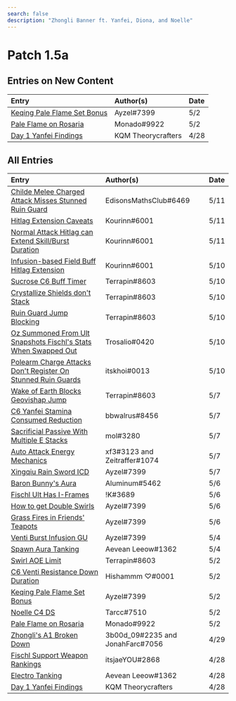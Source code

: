 ```yaml
---
search: false
description: "Zhongli Banner ft. Yanfei, Diona, and Noelle"
---
```


# Patch 1.5a

## Entries on New Content

| Entry                                                                                          | Author\(s\)        | Date |
| :--------------------------------------------------------------------------------------------- | :----------------- | :--- |
| [Keqing Pale Flame Set Bonus](/evidence/characters/electro/keqing#keqing-pale-flame-set-bonus) | Ayzel\#7399        | 5/2  |
| [Pale Flame on Rosaria](/evidence/characters/cryo/rosaria#pale-flame-on-rosaria)               | Monado\#9922       | 5/2  |
| [Day 1 Yanfei Findings](/evidence/characters/pyro/yanfei#day-1-yanfei-findings)                | KQM Theorycrafters | 4/28 |

## All Entries

| Entry                                                                                                                                                                                     | Author\(s\)                        | Date |
| :---------------------------------------------------------------------------------------------------------------------------------------------------------------------------------------- | :--------------------------------- | :--- |
| [Childe Melee Charged Attack Misses Stunned Ruin Guard](/evidence/characters/hydro/tartaglia#childe-melee-charged-attack-misses-stunned-ruin-guard)                                       | EdisonsMathsClub\#6469             | 5/11 |
| [Hitlag Extension Caveats](/evidence/combat-mechanics/frames#hitlag-extension-caveats)                                                                                                    | Kourinn\#6001                      | 5/11 |
| [Normal Attack Hitlag can Extend Skill/Burst Duration](/evidence/combat-mechanics/frames#normal-attack-hitlag-can-extend-skill-burst-duration)                                            | Kourinn\#6001                      | 5/11 |
| [Infusion-based Field Buff Hitlag Extension](/evidence/combat-mechanics/frames#infusion-based-field-buff-hitlag-extension)                                                                | Kourinn\#6001                      | 5/10 |
| [Sucrose C6 Buff Timer](/evidence/characters/anemo/sucrose#sucrose-c6-buff-timer)                                                                                                         | Terrapin\#8603                     | 5/10 |
| [Crystallize Shields don't Stack](/evidence/combat-mechanics/elemental-effects/transformative-reactions#crystallize-shields-dont-stack)                                                   | Terrapin\#8603                     | 5/10 |
| [Ruin Guard Jump Blocking](/evidence/combat-mechanics/enemy-mechanics/enemy-interactions#ruin-guard-jump-blocking)                                                                        | Terrapin\#8603                     | 5/10 |
| [Oz Summoned From Ult Snapshots Fischl's Stats When Swapped Out](/evidence/characters/electro/fischl#oz-summoned-from-ult-snapshots-fischls-stats-when-swapped-out)                       | Trosalio\#0420                     | 5/10 |
| [Polearm Charge Attacks Don't Register On Stunned Ruin Guards](/evidence/combat-mechanics/enemy-mechanics/enemy-interactions#polearm-charge-attacks-dont-register-on-stunned-ruin-guards) | itskhoi\#0013                      | 5/10 |
| [Wake of Earth Blocks Geovishap Jump](/evidence/characters/geo/traveler-geo#wake-of-earth-blocks-geovishap-jump)                                                                          | Terrapin\#8603                     | 5/7  |
| [C6 Yanfei Stamina Consumed Reduction](/evidence/characters/pyro/yanfei#c6-yanfei-stamina-consumed-reduction)                                                                             | bbwalrus\#8456                     | 5/7  |
| [Sacrificial Passive With Multiple E Stacks](/evidence/equipment/weapons#sacrificial-passive-with-multiple-e-stacks)                                                                      | mol\#3280                          | 5/7  |
| [Auto Attack Energy Mechanics](/evidence/combat-mechanics/energy#auto-attack-energy-mechanics)                                                                                            | xf3\#3123 and Zeitraffer\#1074     | 5/7  |
| [Xingqiu Rain Sword ICD](/evidence/characters/hydro/xingqiu#xingqiu-rain-sword-icd)                                                                                                       | Ayzel\#7399                        | 5/7  |
| [Baron Bunny's Aura](/evidence/characters/pyro/amber#baron-bunnys-aura)                                                                                                                   | Aluminum\#5462                     | 5/6  |
| [Fischl Ult Has I-Frames](/evidence/characters/electro/fischl#fischl-ult-has-i-frames)                                                                                                    | !K\#3689                           | 5/6  |
| [How to get Double Swirls](/evidence/combat-mechanics/elemental-effects/transformative-reactions#how-to-get-double-swirls)                                                                | Ayzel\#7399                        | 5/6  |
| [Grass Fires in Friends' Teapots](/general-mechanics/miscellaneous-entries#grass-fires-in-friends-teapots)                                                                                | Ayzel\#7399                        | 5/6  |
| [Venti Burst Infusion GU](/evidence/characters/anemo/venti#venti-burst-infusion-elemental-gauge-units)                                                                                    | Ayzel\#7399                        | 5/4  |
| [Spawn Aura Tanking](/general-mechanics/miscellaneous-entries#spawn-aura-tanking)                                                                                                         | Aevean Leeow\#1362                 | 5/4  |
| [Swirl AOE Limit](/evidence/combat-mechanics/elemental-effects/transformative-reactions#swirl-aoe-limit)                                                                                  | Terrapin\#8603                     | 5/2  |
| [C6 Venti Resistance Down Duration](/evidence/characters/anemo/venti#c6-venti-resistance-down-duration)                                                                                   | Hishammm ♡\#0001                   | 5/2  |
| [Keqing Pale Flame Set Bonus](/evidence/characters/electro/keqing#keqing-pale-flame-set-bonus)                                                                                            | Ayzel\#7399                        | 5/2  |
| [Noelle C4 DS](/evidence/characters/geo/noelle#noelle-c4-ds)                                                                                                                              | Tarcc\#7510                        | 5/2  |
| [Pale Flame on Rosaria](/evidence/characters/cryo/rosaria#pale-flame-on-rosaria)                                                                                                          | Monado\#9922                       | 5/2  |
| [Zhongli's A1 Broken Down](/evidence/characters/geo/zhongli#zhonglis-ascension-1-broken-down)                                                                                             | 3b00d_09\#2235 and JonahFarc\#7056 | 4/29 |
| [Fischl Support Weapon Rankings](/evidence/characters/electro/fischl#fischl-support-weapon-rankings)                                                                                      | itsjaeYOU\#2868                    | 4/28 |
| [Electro Tanking](/general-mechanics/miscellaneous-entries#electro-tanking)                                                                                                               | Aevean Leeow\#1362                 | 4/28 |
| [Day 1 Yanfei Findings](/evidence/characters/pyro/yanfei#day-1-yanfei-findings)                                                                                                           | KQM Theorycrafters                 | 4/28 |
